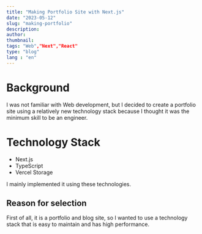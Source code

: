```yaml
---
title: "Making Portfolio Site with Next.js"
date: "2023-05-12"
slug: "making-portfolio"
description:
author:
thumbnail:
tags: "Web","Next","React"
type: "blog"
lang : "en"
---
```



# Background

I was not familiar with Web development, but I decided to create a portfolio site using a relatively new technology stack because I thought it was the minimum skill to be an engineer.

# Technology Stack

- Next.js
- TypeScript
- Vercel Storage

I mainly implemented it using these technologies.

## Reason for selection

First of all, it is a portfolio and blog site, so I wanted to use a technology stack that is easy to maintain and has high performance.
